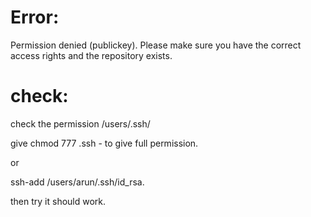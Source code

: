 Error:
======

Permission denied (publickey).
Please make sure you have the correct access rights
and the repository exists.



check:
======

check the permission /users/.ssh/ 

give chmod 777 .ssh - to give full permission.


or

ssh-add /users/arun/.ssh/id_rsa.

then try it should work.

